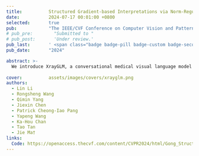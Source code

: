 ```yaml
---
title:          Structured Gradient-based Interpretations via Norm-Regularized Adversarial Training
date:           2024-07-17 00:01:00 +0800
selected:       true
pub:            "The IEEE/CVF Conference on Computer Vision and Pattern Recognition (CVPR)"
# pub_pre:        "Submitted to "
# pub_post:       'Under review.'
pub_last:       ' <span class="badge badge-pill badge-custom badge-secondary">Conference</span><span class="badge badge-pill badge-custom badge-success">Oral</span>'
pub_date:       "2024"

abstract: >-
  We introduce XrayGLM, a conversational medical visual language model that analyzes and summarizes chest X-rays, aimed at improving domain-specific expertise for radiology tasks compared to general large models.
  
cover:          assets/images/covers/xrayglm.png
authors:
  - Lin Li
  - Rongsheng Wang
  - Qimin Yang
  - Jiexin Chen
  - Patrick Cheong-Iao Pang
  - Yapeng Wang
  - Ka-Hou Chan
  - Tao Tan
  - Jie Ma†
links:
  Code: https://openaccess.thecvf.com/content/CVPR2024/html/Gong_Structured_Gradient-based_Interpretations_via_Norm-Regularized_Adversarial_Training_CVPR_2024_paper.html
---
```

